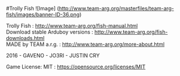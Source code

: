 #Trolly Fish
![Image]
(http://www.team-arg.org/masterfiles/team-arg-fish/images/banner-ID-36.png)

Trolly Fish : http://www.team-arg.org/fish-manual.html  
Download stable Arduboy versions :  http://www.team-arg.org/fish-downloads.html  
MADE by TEAM a.r.g. : http://www.team-arg.org/more-about.html

2016 - GAVENO - JO3RI - JUSTIN CRY

Game License: MIT : https://opensource.org/licenses/MIT
